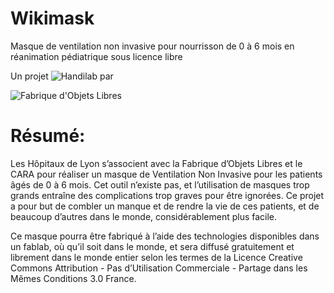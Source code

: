Wikimask
========

Masque de ventilation non invasive  pour nourrisson de 0 à 6 mois  en réanimation pédiatrique sous licence libre

Un projet ![Handilab](http://www.fablab-lyon.fr/wp-content/uploads/2013/07/handilab_logo.png) par

![Fabrique d'Objets Libres](http://www.fablab-lyon.fr/wp-content/uploads/2012/12/logos.jpg)

Résumé:
=======

Les Hôpitaux de Lyon s’associent avec la Fabrique d’Objets Libres et le CARA pour réaliser un masque de Ventilation Non Invasive pour les patients âgés de 0 à 6 mois. Cet outil n’existe pas, et l’utilisation de masques trop grands entraîne des complications trop graves pour être ignorées. Ce projet a pour but de combler un manque et de rendre la vie de ces patients, et de beaucoup d’autres dans le monde, considérablement plus facile.

  Ce masque pourra être fabriqué à l’aide des technologies disponibles dans un fablab, où qu’il soit dans le monde, et sera diffusé gratuitement et librement dans le monde entier selon les termes de la Licence Creative Commons Attribution - Pas d’Utilisation Commerciale - Partage dans les Mêmes Conditions 3.0 France.
